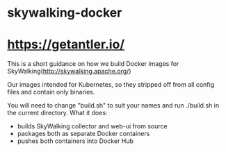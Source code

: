 # skywalking-docker
# https://getantler.io/


This is a short guidance on how we build Docker images for SkyWalking(http://skywalking.apache.org/)

Our images intended for Kubernetes, so they stripped off from all config files and contain only binaries.

You will need to change "build.sh" to suit your names and run ./build.sh in the current directory.
What it does:
- builds SkyWalking collector and web-ui from source
- packages both as separate Docker containers
- pushes both containers into Docker Hub



